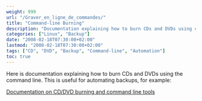 ```yaml
---
weight: 999
url: "/Graver_en_ligne_de_commandes/"
title: "Command-line Burning"
description: "Documentation explaining how to burn CDs and DVDs using command line tools, useful for automating backups."
categories: ["Linux", "Backup"]
date: "2008-02-18T07:30:00+02:00"
lastmod: "2008-02-18T07:30:00+02:00"
tags: ["CD", "DVD", "Backup", "Command-line", "Automation"]
toc: true
---
```


Here is documentation explaining how to burn CDs and DVDs using the command line. This is useful for automating backups, for example:

[Documentation on CD/DVD burning and command line tools](/pdf/gravure_de_cd_dvd_et_commandes_en_ligne.pdf)
